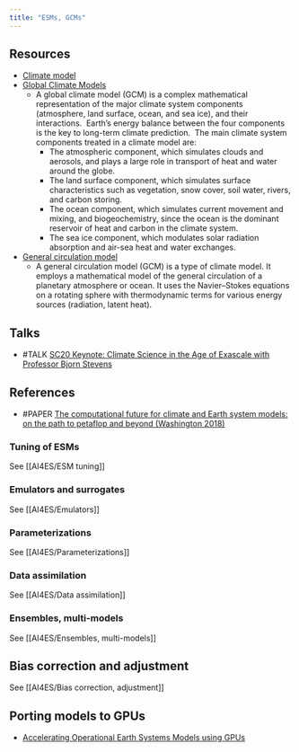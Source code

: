 ```yaml
---
title: "ESMs, GCMs"
---
```


## Resources
- [Climate model](https://en.wikipedia.org/wiki/Climate_model)
- [Global Climate Models](https://www.gfdl.noaa.gov/climate-modeling/)
	- A global climate model (GCM) is a complex mathematical representation of the major climate system components (atmosphere, land surface, ocean, and sea ice), and their interactions.  Earth’s energy balance between the four components is the key to long-term climate prediction.  The main climate system components treated in a climate model are:
		- The atmospheric component, which simulates clouds and aerosols, and plays a large role in transport of heat and water around the globe.
		- The land surface component, which simulates surface characteristics such as vegetation, snow cover, soil water, rivers, and carbon storing.
		- The ocean component, which simulates current movement and mixing, and biogeochemistry, since the ocean is the dominant reservoir of heat and carbon in the climate system.
		- The sea ice component, which modulates solar radiation absorption and air-sea heat and water exchanges.
- [General circulation model](https://en.wikipedia.org/wiki/General_circulation_model)
	- A general circulation model (GCM) is a type of climate model. It employs a mathematical model of the general circulation of a planetary atmosphere or ocean. It uses the Navier–Stokes equations on a rotating sphere with thermodynamic terms for various energy sources (radiation, latent heat).

## Talks
- #TALK [SC20 Keynote: Climate Science in the Age of Exascale with Professor Bjorn Stevens](https://www.youtube.com/watch?v=0LROF_k6vLo)

## References
- #PAPER [The computational future for climate and Earth system models: on the path to petaflop and beyond (Washington 2018)](https://royalsocietypublishing.org/doi/10.1098/rsta.2008.0219)


### Tuning of ESMs
See [[AI4ES/ESM tuning]]

### Emulators and surrogates
See [[AI4ES/Emulators]] 

### Parameterizations
See [[AI4ES/Parameterizations]]

### Data assimilation
See [[AI4ES/Data assimilation]]

### Ensembles, multi-models 
See [[AI4ES/Ensembles, multi-models]]

## Bias correction and adjustment
See [[AI4ES/Bias correction, adjustment]]

## Porting models to GPUs 
- [Accelerating Operational Earth Systems Models using GPUs](https://ddd.uab.cat/pub/tfg/2019/tfg_182307/TFG.pdf)